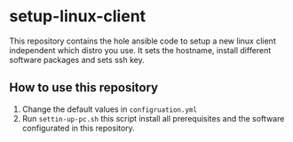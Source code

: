 # setup-linux-client

This repository contains the hole ansible code to setup a new linux client independent which distro you use.
It sets the hostname, install different software packages and sets ssh key.

## How to use this repository

1. Change the default values in `configruation.yml`
1. Run `settin-up-pc.sh` this script install all prerequisites and the software configurated in this repository.
